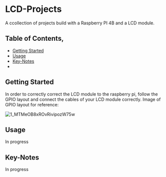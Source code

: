 # LCD-Projects

A ccollection of projects build with a Raspberry PI 4B and a LCD module.

## Table of Contents,
- [Getting Started](#getting-started)
- [Usage](#usage)
- [Key-Notes](#key-notes)
- 
## Getting Started
In order to correctly correct the LCD module to the raspberry pi, follow the GPIO layout and connect the cables of your LCD module correctly.
Image of GPIO layout for reference:

![1_MTMeOB8xROvRivipozW75w](https://github.com/cruzjuan298/LCD-Projects/assets/105023616/292c175e-fa8b-4431-8f83-0bac3fde4e8a)

## Usage
In progress

## Key-Notes
In progress
